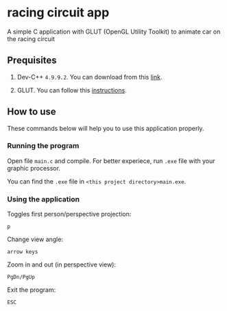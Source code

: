 # racing circuit app

A simple C application with GLUT (OpenGL Utility Toolkit) to animate car on the racing circuit  

## Prequisites

1. Dev-C++ `4.9.9.2`. You can download from this [link](https://sourceforge.net/projects/dev-cpp/files/Binaries/Dev-C%2B%2B%204.9.9.2/).

2. GLUT. You can follow this [instructions](https://chortle.ccsu.edu/Bloodshed/howToGL.html).

## How to use

These commands below will help you to use this application properly.

### Running the program
Open file `main.c` and compile. For better experiece, run `.exe` file with your graphic processor.

You can find the `.exe` file in `<this project directory>main.exe`.

### Using the application

Toggles first person/perspective projection:

```console
p
```

Change view angle:

```console
arrow keys
```

Zoom in and out (in perspective view):

```console
PgDn/PgUp 
```

Exit the program:

```console
ESC 
```
